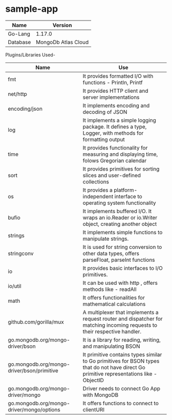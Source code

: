 # sample-app

| Name  | Version |
| ------------- | ------------- |
| Go-Lang  | 1.17.0  |
| Database | MongoDb Atlas Cloud  |


Plugins/Libraries Used- 

| Name  |  Use |
| ------------- | ------------- |
| fmt  | It provides formatted I/O with functions - Println, Printf |
| net/http | It provides HTTP client and server implementations | 
| encoding/json | It implements encoding and decoding of JSON  |
| log | It implements a simple logging package. It defines a type, Logger, with methods for formatting output  |
| time | It provides functionality for measuring and displaying time, folows Gregorian calendar |
| sort | It provides primitives for sorting slices and user-defined collections  |
| os | It provides a platform-independent interface to operating system functionality  |
| bufio | It implements buffered I/O. It wraps an io.Reader or io.Writer object, creating another object  |
| strings | It implements simple functions to manipulate strings.  |
| stringconv | It is used for string conversion to other data types, offers parseFloat, parseInt functions  |
| io | It provides basic interfaces to I/O primitives.  |
| io/util | It can be used with http , offers methods like - readAll  |
| math | It offers functionalities for mathematical calculations  | 
| github.com/gorilla/mux | A multiplexer that implements a request router and dispatcher for matching incoming requests to their respective handler.  |
| go.mongodb.org/mongo-driver/bson | It is a library for reading, writing, and manipulating BSON |
| go.mongodb.org/mongo-driver/bson/primitive | It primitive contains types similar to Go primitives for BSON types that do not have direct Go primitive representations like - ObjectID  |
| go.mongodb.org/mongo-driver/mongo | Driver needs to connect Go App with MongoDB  | 
| go.mongodb.org/mongo-driver/mongo/options | It offers functions to connect to clientURI   |
